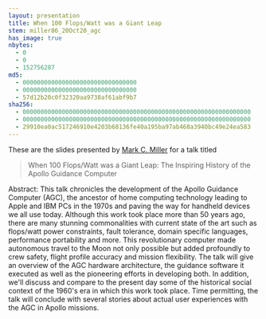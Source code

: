 ```yaml
---
layout: presentation
title: When 100 Flops/Watt was a Giant Leap
stem: miller86_20Oct20_agc
has_image: true
nbytes:
  - 0
  - 0
  - 152756287
md5:
  - 00000000000000000000000000000000
  - 00000000000000000000000000000000
  - 57d12b20c0f32320aa9738af61abf9b7
sha256:
  - 0000000000000000000000000000000000000000000000000000000000000000
  - 0000000000000000000000000000000000000000000000000000000000000000
  - 29910ea0ac517246910e4203b68136fe40a195ba97ab468a3940bc49e24ea583
---
```

These are the slides presented by
[Mark C. Miller](https://github.com/markcmiller86) for a talk titled

> When 100 Flops/Watt was a Giant Leap: The Inspiring History of the Apollo Guidance Computer
 
Abstract: This talk chronicles the development of the Apollo Guidance Computer (AGC),
the ancestor of home computing technology leading to Apple and IBM PCs in the 1970s and
paving the way for handheld devices we all use today.  Although this work took place more
than 50 years ago, there are many stunning commonalities with current state of the art
such as flops/watt power constraints, fault tolerance, domain specific languages,
performance portability and more. This revolutionary computer made autonomous travel to
the Moon not only possible but added profoundly to crew safety, flight profile accuracy
and mission flexibility. The talk will give an overview of the AGC hardware architecture,
the guidance software it executed as well as the pioneering efforts in developing both.
In addition, we'll discuss and compare to the present day some of the historical social
context of the 1960's era in which this work took place. Time permitting, the talk will
conclude with several stories about actual user experiences with the AGC in Apollo missions.
